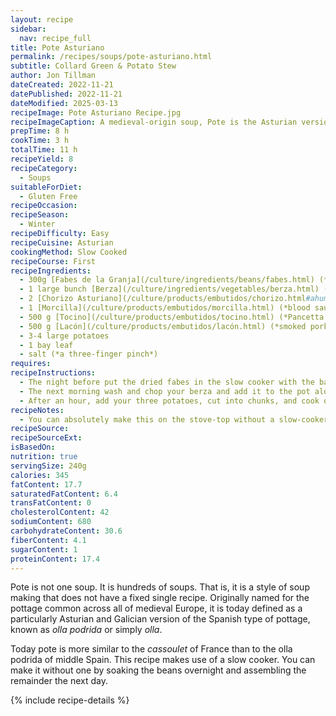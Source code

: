 ```yaml
---
layout: recipe
sidebar:
  nav: recipe_full
title: Pote Asturiano
permalink: /recipes/soups/pote-asturiano.html
subtitle: Collard Green & Potato Stew
author: Jon Tillman
dateCreated: 2022-11-21
datePublished: 2022-11-21
dateModified: 2025-03-13
recipeImage: Pote Asturiano Recipe.jpg
recipeImageCaption: A medieval-origin soup, Pote is the Asturian version of cocido.
prepTime: 8 h
cookTime: 3 h
totalTime: 11 h
recipeYield: 8
recipeCategory:
  - Soups
suitableForDiet:
  - Gluten Free
recipeOccasion: 
recipeSeason:
  - Winter
recipeDifficulty: Easy
recipeCuisine: Asturian
cookingMethod: Slow Cooked
recipeCourse: First
recipeIngredients:
  - 300g [Fabes de la Granja](/culture/ingredients/beans/fabes.html) (*extra-large cannellini beans*)
  - 1 large bunch [Berza](/culture/ingredients/vegetables/berza.html) (*collard greens - 20 large leaves, about 1.5lb*)
  - 2 [Chorizo Asturiano](/culture/products/embutidos/chorizo.html#ahumado-de-asturias) (*cured, smoked chorizo*)
  - 1 [Morcilla](/culture/products/embutidos/morcilla.html) (*blood sausage*)
  - 500 g [Tocino](/culture/products/embutidos/tocino.html) (*Pancetta or slab bacon*)
  - 500 g [Lacón](/culture/products/embutidos/lacón.html) (*smoked pork shoulder*)
  - 3-4 large potatoes
  - 1 bay leaf
  - salt (*a three-finger pinch*)
requires: 
recipeInstructions:
  - The night before put the dried fabes in the slow cooker with the bay leaf and the salt, and fill the slow cooker almost full with water. Cook on low overnight.
  - The next morning wash and chop your berza and add it to the pot along with all of the meats.
  - After an hour, add your three potatoes, cut into chunks, and cook on high until the potatoes are tender; 60-120 minutes.
recipeNotes:
  - You can absolutely make this on the stove-top without a slow-cooker, but why would you? The Asturian wood-fired cookstove is designed to act almost identically to the slow-cooker, so arguably the most authentic style of preparation is with a slow-cooker.
recipeSource: 
recipeSourceExt: 
isBasedOn:
nutrition: true
servingSize: 240g
calories: 345
fatContent: 17.7
saturatedFatContent: 6.4
transFatContent: 0
cholesterolContent: 42
sodiumContent: 680
carbohydrateContent: 30.6
fiberContent: 4.1
sugarContent: 1
proteinContent: 17.4
---
```

Pote is not one soup. It is hundreds of soups. That is, it is a style of soup making that does not have a fixed single recipe. Originally named for the pottage common across all of medieval Europe, it is today defined as a particularly Asturian and Galician version of the Spanish type of pottage, known as *olla podrida* or simply *olla*. 

Today pote is more similar to the *cassoulet* of France than to the olla podrida of middle Spain. This recipe makes use of a slow cooker. You can make it without one by soaking the beans overnight and assembling the remainder the next day. 

{% include recipe-details %}
